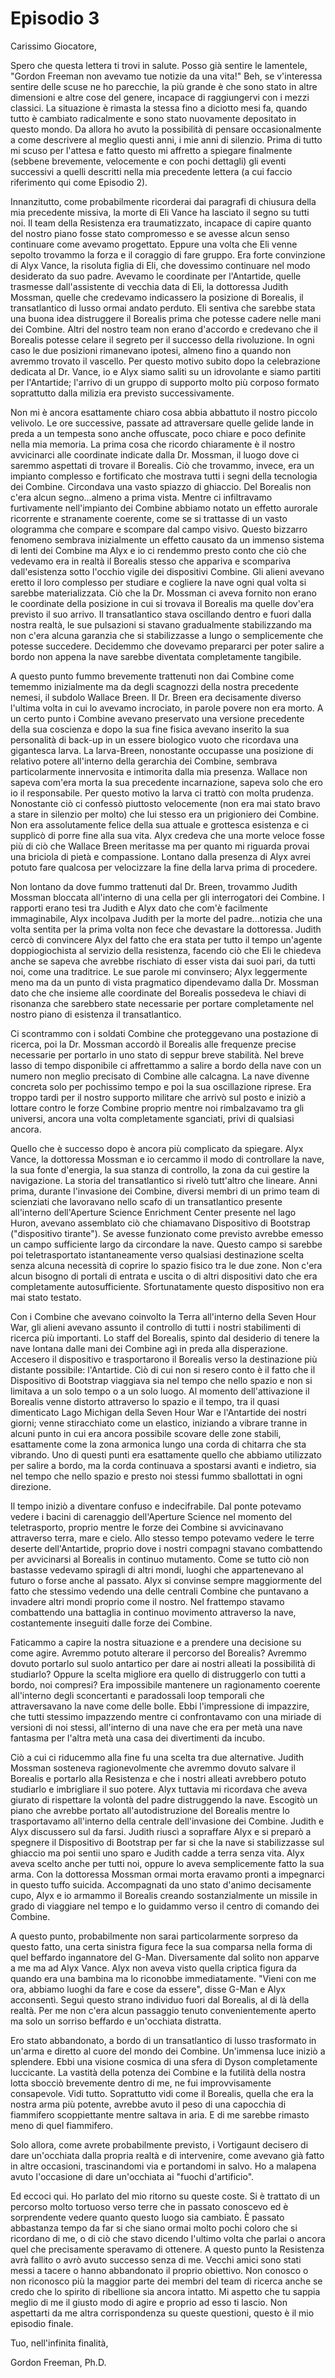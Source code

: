 # Episodio 3

Carissimo Giocatore,

Spero che questa lettera ti trovi in salute. Posso già sentire le lamentele, "Gordon Freeman non avevamo tue notizie da una vita!" Beh, se v'interessa sentire delle scuse ne ho parecchie, la più grande è che sono stato in altre dimensioni e altre cose del genere, incapace di raggiungervi con i mezzi classici. La situazione è rimasta la stessa fino a diciotto mesi fa, quando tutto è cambiato radicalmente e sono stato nuovamente depositato in questo mondo. Da allora ho avuto la possibilità di pensare occasionalmente a come descrivere al meglio questi anni, i mie anni di silenzio. Prima di tutto mi scuso per l'attesa e fatto questo mi affretto a spiegare finalmente (sebbene brevemente, velocemente e con pochi dettagli) gli eventi successivi a quelli descritti nella mia precedente lettera (a cui faccio riferimento qui come Episodio 2).

Innanzitutto, come probabilmente ricorderai dai paragrafi di chiusura della mia precedente missiva, la morte di Eli Vance ha lasciato il segno su tutti noi. Il team della Resistenza era traumatizzato, incapace di capire quanto del nostro piano fosse stato compromesso e se avesse alcun senso continuare come avevamo progettato. Eppure una volta che Eli venne sepolto trovammo la forza e il coraggio di fare gruppo. Era forte convinzione di Alyx Vance, la risoluta figlia di Eli, che dovessimo continuare nel modo desiderato da suo padre. Avevamo le coordinate per l'Antartide, quelle trasmesse dall'assistente di vecchia data di Eli, la dottoressa Judith Mossman, quelle che credevamo indicassero la posizione di Borealis, il transatlantico di lusso ormai andato perduto. Eli sentiva che sarebbe stata una buona idea distruggere il Borealis prima che potesse cadere nelle mani dei Combine. Altri del nostro team non erano d'accordo e credevano che il Borealis potesse celare il segreto per il successo della rivoluzione. In ogni caso le due posizioni rimanevano ipotesi, almeno fino a quando non avremmo trovato il vascello. Per questo motivo subito dopo la celebrazione dedicata al Dr. Vance, io e Alyx siamo saliti su un idrovolante e siamo partiti per l'Antartide; l'arrivo di un gruppo di supporto molto più corposo formato soprattutto dalla milizia era previsto successivamente.

Non mi è ancora esattamente chiaro cosa abbia abbattuto il nostro piccolo velivolo. Le ore successive, passate ad attraversare quelle gelide lande in preda a un tempesta sono anche offuscate, poco chiare e poco definite nella mia memoria. La prima cosa che ricordo chiaramente è il nostro avvicinarci alle coordinate indicate dalla Dr. Mossman, il luogo dove ci saremmo aspettati di trovare il Borealis. Ciò che trovammo, invece, era un impianto complesso e fortificato che mostrava tutti i segni della tecnologia dei Combine. Circondava una vasto spiazzo di ghiaccio. Del Borealis non c'era alcun segno...almeno a prima vista. Mentre ci infiltravamo furtivamente nell'impianto dei Combine abbiamo notato un effetto aurorale ricorrente e stranamente coerente, come se si trattasse di un vasto ologramma che compare e scompare dal campo visivo. Questo bizzarro fenomeno sembrava inizialmente un effetto causato da un immenso sistema di lenti dei Combine ma Alyx e io ci rendemmo presto conto che ciò che vedevamo era in realtà il Borealis stesso che appariva e scompariva dall'esistenza sotto l'occhio vigile dei dispositivi Combine. Gli alieni avevano eretto il loro complesso per studiare e cogliere la nave ogni qual volta si sarebbe materializzata. Ciò che la Dr. Mossman ci aveva fornito non erano le coordinate della posizione in cui si trovava il Borealis ma quelle dov'era previsto il suo arrivo. Il transatlantico stava oscillando dentro e fuori dalla nostra realtà, le sue pulsazioni si stavano gradualmente stabilizzando ma non c'era alcuna garanzia che si stabilizzasse a lungo o semplicemente che potesse succedere. Decidemmo che dovevamo prepararci per poter salire a bordo non appena la nave sarebbe diventata completamente tangibile.

A questo punto fummo brevemente trattenuti non dai Combine come tememmo inizialmente ma da degli scagnozzi della nostra precedente nemesi, il subdolo Wallace Breen. Il Dr. Breen era decisamente diverso l'ultima volta in cui lo avevamo incrociato, in parole povere non era morto. A un certo punto i Combine avevano preservato una versione precedente della sua coscienza e dopo la sua fine fisica avevano inserito la sua personalità di back-up in un essere biologico vuoto che ricordava una gigantesca larva. La larva-Breen, nonostante occupasse una posizione di relativo potere all'interno della gerarchia dei Combine, sembrava particolarmente innervosita e intimorita dalla mia presenza. Wallace non sapeva com'era morta la sua precedente incarnazione, sapeva solo che ero io il responsabile. Per questo motivo la larva ci trattò con molta prudenza. Nonostante ciò ci confessò piuttosto velocemente (non era mai stato bravo a stare in silenzio per molto) che lui stesso era un prigioniero dei Combine. Non era assolutamente felice della sua attuale e grottesca esistenza e ci supplicò di porre fine alla sua vita. Alyx credeva che una morte veloce fosse più di ciò che Wallace Breen meritasse ma per quanto mi riguarda provai una briciola di pietà e compassione. Lontano dalla presenza di Alyx avrei potuto fare qualcosa per velocizzare la fine della larva prima di procedere.

Non lontano da dove fummo trattenuti dal Dr. Breen, trovammo Judith Mossman bloccata all'interno di una cella per gli interrogatori dei Combine. I rapporti erano tesi tra Judith e Alyx dato che com'è facilmente immaginabile, Alyx incolpava Judith per la morte del padre...notizia che una volta sentita per la prima volta non fece che devastare la dottoressa. Judith cercò di convincere Alyx del fatto che era stata per tutto il tempo un'agente doppiogiochista al servizio della resistenza, facendo ciò che Eli le chiedeva anche se sapeva che avrebbe rischiato di esser vista dai suoi pari, da tutti noi, come una traditrice. Le sue parole mi convinsero; Alyx leggermente meno ma da un punto di vista pragmatico dipendevamo dalla Dr. Mossman dato che che insieme alle coordinate del Borealis possedeva le chiavi di risonanza che sarebbero state necessarie per portare completamente nel nostro piano di esistenza il transatlantico.

Ci scontrammo con i soldati Combine che proteggevano una postazione di ricerca, poi la Dr. Mossman accordò il Borealis alle frequenze precise necessarie per portarlo in uno stato di seppur breve stabilità. Nel breve lasso di tempo disponibile ci affrettammo a salire a bordo della nave con un numero non meglio precisato di Combine alle calcagna. La nave divenne concreta solo per pochissimo tempo e poi la sua oscillazione riprese. Era troppo tardi per il nostro supporto militare che arrivò sul posto e iniziò a lottare contro le forze Combine proprio mentre noi rimbalzavamo tra gli universi, ancora una volta completamente sganciati, privi di qualsiasi ancora.

Quello che è successo dopo è ancora più complicato da spiegare. Alyx Vance, la dottoressa Mossman e io cercammo il modo di controllare la nave, la sua fonte d'energia, la sua stanza di controllo, la zona da cui gestire la navigazione. La storia del transatlantico si rivelò tutt'altro che lineare. Anni prima, durante l'invasione dei Combine, diversi membri di un primo team di scienziati che lavoravano nello scafo di un transatlantico presente all'interno dell'Aperture Science Enrichment Center presente nel lago Huron, avevano assemblato ciò che chiamavano Dispositivo di Bootstrap ("dispositivo tirante"). Se avesse funzionato come previsto avrebbe emesso un campo sufficiente largo da circondare la nave. Questo campo si sarebbe poi teletrasportato istantaneamente verso qualsiasi destinazione scelta senza alcuna necessità di coprire lo spazio fisico tra le due zone. Non c'era alcun bisogno di portali di entrata e uscita o di altri dispositivi dato che era completamente autosufficiente. Sfortunatamente questo dispositivo non era mai stato testato.

Con i Combine che avevano coinvolto la Terra all'interno della Seven Hour War, gli alieni avevano assunto il controllo di tutti i nostri stabilimenti di ricerca più importanti. Lo staff del Borealis, spinto dal desiderio di tenere la nave lontana dalle mani dei Combine agì in preda alla disperazione. Accesero il dispositivo e trasportarono il Borealis verso la destinazione più distante possibile: l'Antartide. Ciò di cui non si resero conto è il fatto che il Dispositivo di Bootstrap viaggiava sia nel tempo che nello spazio e non si limitava a un solo tempo o a un solo luogo. Al momento dell'attivazione il Borealis venne distorto attraverso lo spazio e il tempo, tra il quasi dimenticato Lago Michigan della Seven Hour War e l'Antartide dei nostri giorni; venne stiracchiato come un elastico, iniziando a vibrare tranne in alcuni punto in cui era ancora possibile scovare delle zone stabili, esattamente come la zona armonica lungo una corda di chitarra che sta vibrando. Uno di questi punti era esattamente quello che abbiamo utilizzato per salire a bordo, ma la corda continuava a spostarsi avanti e indietro, sia nel tempo che nello spazio e presto noi stessi fummo sballottati in ogni direzione.

Il tempo iniziò a diventare confuso e indecifrabile. Dal ponte potevamo vedere i bacini di carenaggio dell'Aperture Science nel momento del teletrasporto, proprio mentre le forze dei Combine si avvicinavano attraverso terra, mare e cielo. Allo stesso tempo potevamo vedere le terre deserte dell'Antartide, proprio dove i nostri compagni stavano combattendo per avvicinarsi al Borealis in continuo mutamento. Come se tutto ciò non bastasse vedevamo spiragli di altri mondi, luoghi che appartenevano al futuro o forse anche al passato. Alyx si convinse sempre maggiormente del fatto che stessimo vedendo una delle centrali Combine che puntavano a invadere altri mondi proprio come il nostro. Nel frattempo stavamo combattendo una battaglia in continuo movimento attraverso la nave, costantemente inseguiti dalle forze dei Combine.

Faticammo a capire la nostra situazione e a prendere una decisione su come agire. Avremmo potuto alterare il percorso del Borealis? Avremmo dovuto portarlo sul suolo antartico per dare ai nostri alleati la possibilità di studiarlo? Oppure la scelta migliore era quello di distruggerlo con tutti a bordo, noi compresi? Era impossibile mantenere un ragionamento coerente all'interno degli sconcertanti e paradossali loop temporali che attraversavano la nave come delle bolle. Ebbi l'impressione di impazzire, che tutti stessimo impazzendo mentre ci confrontavamo con una miriade di versioni di noi stessi, all'interno di una nave che era per metà una nave fantasma per l'altra metà una casa dei divertimenti da incubo.

Ciò a cui ci riducemmo alla fine fu una scelta tra due alternative. Judith Mossman sosteneva ragionevolmente che avremmo dovuto salvare il Borealis e portarlo alla Resistenza e che i nostri alleati avrebbero potuto studiarlo e imbrigliare il suo potere. Alyx tuttavia mi ricordava che aveva giurato di rispettare la volontà del padre distruggendo la nave. Escogitò un piano che avrebbe portato all'autodistruzione del Borealis mentre lo trasportavamo all'interno della centrale dell'invasione dei Combine. Judith e Alyx discussero sul da farsi. Judith riuscì a sopraffare Alyx e si preparò a spegnere il Dispositivo di Bootstrap per far si che la nave si stabilizzasse sul ghiaccio ma poi sentii uno sparo e Judith cadde a terra senza vita. Alyx aveva scelto anche per tutti noi, oppure lo aveva semplicemente fatto la sua arma. Con la dottoressa Mossman ormai morta eravamo pronti a impegnarci in questo tuffo suicida. Accompagnati da uno stato d'animo decisamente cupo, Alyx e io armammo il Borealis creando sostanzialmente un missile in grado di viaggiare nel tempo e lo guidammo verso il centro di comando dei Combine.

A questo punto, probabilmente non sarai particolarmente sorpreso da questo fatto, una certa sinistra figura fece la sua comparsa nella forma di quel beffardo ingannatore del G-Man. Diversamente dal solito non apparve a me ma ad Alyx Vance. Alyx non aveva visto quella criptica figura da quando era una bambina ma lo riconobbe immediatamente. "Vieni con me ora, abbiamo luoghi da fare e cose da essere", disse G-Man e Alyx acconsentì. Seguì questo strano individuo fuori dal Borealis, al di là della realtà. Per me non c'era alcun passaggio tenuto convenientemente aperto ma solo un sorriso beffardo e un'occhiata distratta.

Ero stato abbandonato, a bordo di un transatlantico di lusso trasformato in un'arma e diretto al cuore del mondo dei Combine. Un'immensa luce iniziò a splendere. Ebbi una visione cosmica di una sfera di Dyson completamente luccicante. La vastità della potenza dei Combine e la futilità della nostra lotta sbocciò brevemente dentro di me, ne fui improvvisamente consapevole. Vidi tutto. Soprattutto vidi come il Borealis, quella che era la nostra arma più potente, avrebbe avuto il peso di una capocchia di fiammifero scoppiettante mentre saltava in aria. E di me sarebbe rimasto meno di quel fiammifero.

Solo allora, come avrete probabilmente previsto, i Vortigaunt decisero di dare un'occhiata dalla propria realtà e di intervenire, come avevano già fatto in altre occasioni, trascinandomi via e portandomi in salvo. Ho a malapena avuto l'occasione di dare un'occhiata ai "fuochi d'artificio".

Ed eccoci qui. Ho parlato del mio ritorno su queste coste. Si è trattato di un percorso molto tortuoso verso terre che in passato conoscevo ed è sorprendente vedere quanto questo luogo sia cambiato. È passato abbastanza tempo da far si che siano ormai molto pochi coloro che si ricordano di me, o di ciò che stavo dicendo l'ultimo volta che parlai o ancora quel che precisamente speravamo di ottenere. A questo punto la Resistenza avrà fallito o avrò avuto successo senza di me. Vecchi amici sono stati messi a tacere o hanno abbandonato il proprio obiettivo. Non conosco o non riconosco più la maggior parte dei membri del team di ricerca anche se credo che lo spirito di ribellione sia ancora intatto. Mi aspetto che tu sappia meglio di me il giusto modo di agire e proprio ad esso ti lascio. Non aspettarti da me altra corrispondenza su queste questioni, questo è il mio episodio finale.

Tuo, nell'infinita finalità,

Gordon Freeman, Ph.D.